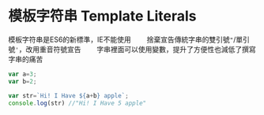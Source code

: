 # 模板字符串 Template Literals

模板字符串是ES6的新標準，IE不能使用　　
捨棄宣告傳統字串的雙引號`"`/單引號`'`，改用重音符號宣告　　
字串裡面可以使用變數，提升了方便性也減低了撰寫字串的痛苦

```javascript
var a=3;
var b=2;

var str=`Hi! I Have ${a+b} apple`;
console.log(str) //"Hi! I Have 5 apple"
```